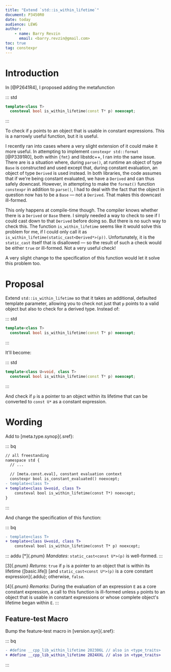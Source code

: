 ```yaml
---
title: "Extend `std::is_within_lifetime`"
document: P3450R0
date: today
audience: LEWG
author:
    - name: Barry Revzin
      email: <barry.revzin@gmail.com>
toc: true
tag: constexpr
---
```


# Introduction

In [@P2641R4], I proposed adding the metafunction

::: std
```cpp
template<class T>
  consteval bool is_within_lifetime(const T* p) noexcept;
```
:::

To check if `p` points to an object that is usable in constant expressions. This is a narrowly useful function, but it is useful.

I recently ran into cases where a very slight extension of it could make it more useful. In attempting to implement `constexpr std::format` [@P3391R0], both within `{fmt}` and libstdc++, I ran into the same issue. There are is a situation where, during `parse()`, at runtime an object of type `Base` is constructed and used except that, during constant evaluation, an object of type `Derived` is used instead. In both libraries, the code assumes that if we're being constant evaluated, we have a `Derived` and can thus safely downcast. However, in attempting to make the `format()` function `constexpr` in addition to `parse()`, I had to deal with the fact that the object in question now has to be a `Base` — not a `Derived`. That makes this downcast ill-formed.

This only happens at compile-time though. The compiler knows whether there is a `Derived` or `Base` there. I simply needed a way to check to see if I could cast down to that `Derived` before doing so. But there is no such way to check this. The function `is_within_lifetime` seems like it would solve this problem for me, if I could only call it as `is_within_lifetime(static_cast<Derived*>(p))`. Unfortunately, it is the `static_cast` itself that is disallowed — so the result of such a check would be either `true` or ill-formed. Not a very useful check!

A very slight change to the specification of this function would let it solve this problem too.

# Proposal

Extend `std::is_within_lifetime` so that it takes an additional, defaulted template parameter, allowing you to check not just that `p` points to a valid object but also to check for a derived type. Instead of:

::: std
```cpp
template<class T>
  consteval bool is_within_lifetime(const T* p) noexcept;
```
:::

It'll become:

::: std
```cpp
template<class U=void, class T>
  consteval bool is_within_lifetime(const T* p) noexcept;
```
:::

And check if `p` is a pointer to an object within its lifetime that can be converted to `const U*` as a constant expression.

# Wording

Add to [meta.type.synop]{.sref}:

::: bq
```diff
// all freestanding
namespace std {
  // ...

  // [meta.const.eval], constant evaluation context
  constexpr bool is_constant_evaluated() noexcept;
- template<class T>
+ template<class U=void, class T>
    consteval bool is_within_lifetime(const T*) noexcept;
}
```
:::

And change the specification of this function:

::: bq
```diff
- template<class T>
+ template<class U=void, class T>
    consteval bool is_within_lifetime(const T* p) noexcept;
```

::: addu
[*]{.pnum} *Mandates*: `static_cast<const U*>(p)` is well-formed.
:::

[3]{.pnum} *Returns*: `true` if `p` is a pointer to an object that is within its lifetime ([basic.life]) [and `static_cast<const U*>(p)` is a core constant expression]{.addu}; otherwise, `false`.

[4]{.pnum} *Remarks*: During the evaluation of an expression `E` as a core constant expression, a call to this function is ill-formed unless `p` points to an object that is usable in constant expressions or whose complete object's lifetime began within `E`.
:::

## Feature-test Macro

Bump the feature-test macro in [version.syn]{.sref}:

::: bq
```diff
- #define __cpp_lib_within_lifetime 202306L // also in <type_traits>
+ #define __cpp_lib_within_lifetime 2024XXL // also in <type_traits>
```
:::

